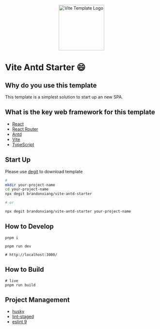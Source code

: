 <p align="center">
  <a href="https://github.com/brandonxiang/vite-antd-starter">
    <img src="https://brandonxiang.top/icon/vite-template.jpeg" width="150px" alt="Vite Template Logo" />
  </a>
</p>

# Vite Antd Starter 😄

## Why do you use this template

This template is a simplest solution to start up an new SPA.

## What is the key web framework for this template

- [React](https://react.dev/)
- [React Router](https://reactrouter.com/en/main)
- [Antd](https://ant.design/index-cn)
- [Vite](https://vitejs.dev/)
- [TypeScript](https://www.typescriptlang.org/)

## Start Up

Please use [degit](https://github.com/Rich-Harris/degit) to download template

```bash
#
mkdir your-project-name
cd your-project-name
npx degit brandonxiang/vite-antd-starter

# or

npx degit brandonxiang/vite-antd-starter your-project-name
```

## How to Develop

```shell
pnpm i
```

```shell
pnpm run dev

# http://localhost:3000/
```

## How to Build

```shell
# live
pnpm run build
```

## Project Management

- [husky](https://typicode.github.io/husky/)
- [lint-staged](https://github.com/lint-staged/lint-staged)
- [eslint 9](https://eslint.org/)
